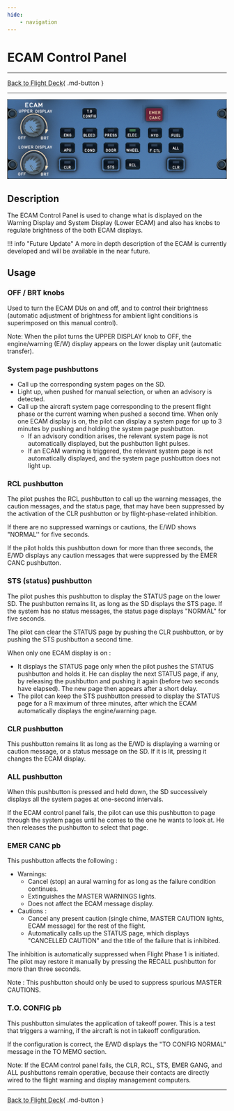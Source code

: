 ```yaml
---
hide:
    - navigation
---
```


# ECAM Control Panel

---

[Back to Flight Deck](../index.md){ .md-button }

---

![ECAM Control Panel](../../../assets/a32nx-briefing/pedestal/ECAM-Control-Panel.png "ECAM Control Panel")

## Description

The ECAM Control Panel is used to change what is displayed on the Warning Display and System Display (Lower ECAM) and also has knobs to regulate brightness of the both ECAM displays.

<!-- TODO: UPDATE -->
!!! info "Future Update"
    A more in depth description of the ECAM is currently developed and will be available in the near future.

## Usage

###  OFF / BRT knobs

Used to turn the ECAM DUs on and off, and to control their brightness (automatic adjustment of brightness for ambient light conditions is superimposed on this manual control).

Note: When the pilot turns the UPPER DISPLAY knob to OFF, the engine/warning (E/W) display appears on the lower display unit (automatic transfer).

### System page pushbuttons

- Call up the corresponding system pages on the SD.
- Light up, when pushed for manual selection, or when an advisory is detected.
- Call up the aircraft system page corresponding to the present flight phase or the current warning when pushed a second time. When only one ECAM display is on, the pilot can display a system page for up to 3
minutes by pushing and holding the system page pushbutton.
    - If an advisory condition arises, the relevant system page is not automatically displayed, but the pushbutton light pulses.
    - If an ECAM warning is triggered, the relevant system page is not automatically displayed, and the system page pushbutton does not light up.

### RCL pushbutton

The pilot pushes the RCL pushbutton to call up the warning messages, the caution messages, and the status page, that may have been suppressed by the activation of the   CLR pushbutton or by flight-phase-related inhibition.

If there are no suppressed warnings or cautions, the E/WD shows "NORMAL'' for five seconds.

If the pilot holds this pushbutton down for more than three seconds, the E/WD displays any caution messages that were suppressed by the EMER CANC pushbutton.

### STS (status) pushbutton

The pilot pushes this pushbutton to display the STATUS page on the lower SD. The pushbutton remains lit, as long as the SD displays the STS page. If the system has no status messages, the status page displays "NORMAL" for five seconds.

The pilot can clear the STATUS page by pushing the CLR pushbutton, or by pushing the STS pushbutton a second time.

When only one ECAM display is on :

- It displays the STATUS page only when the pilot pushes the STATUS pushbutton and holds it. He can display the next STATUS page, if any, by releasing the pushbutton and pushing it again (before two seconds have elapsed). The new page then appears after a short delay.
- The pilot can keep the STS pushbutton pressed to display the STATUS page for a R maximum of three minutes, after which the ECAM automatically displays the engine/warning page.

### CLR pushbutton

This pushbutton remains lit as long as the E/WD is displaying a warning or caution message, or a status message on the SD. If it is lit, pressing it changes the ECAM display.

### ALL pushbutton

When this pushbutton is pressed and held down, the SD successively displays all the system pages at one-second intervals.

If the ECAM control panel fails, the pilot can use this pushbutton to page through the system pages until he comes to the one he wants to look at. He then releases the pushbutton to select that page.

### EMER CANC pb

This pushbutton affects the following :
- Warnings:
    - Cancel (stop) an aural warning for as long as the failure condition continues.
    - Extinguishes the MASTER WARNINGS lights.
    - Does not affect the ECAM message display.
- Cautions :
    - Cancel any present caution (single chime, MASTER CAUTION lights, ECAM message) for the rest of the flight.
    - Automatically calls up the STATUS page, which displays "CANCELLED CAUTION" and the title of the failure that is inhibited.

The inhibition is automatically suppressed when Flight Phase 1 is initiated. The pilot may restore it manually by pressing the RECALL pushbutton for more than three seconds.

Note : This pushbutton should only be used to suppress spurious MASTER CAUTIONS.

### T.O. CONFIG pb

This pushbutton simulates the application of takeoff power. This is a test that triggers a warning, if the aircraft is not in takeoff configuration.

If the configuration is correct, the E/WD displays the "TO CONFIG NORMAL" message in the TO MEMO section.

Note: If the ECAM control panel fails, the CLR, RCL, STS, EMER GANG, and ALL pushbuttons remain operative, because their contacts are directly wired to the flight warning and display management computers.

---

[Back to Flight Deck](../index.md){ .md-button }
